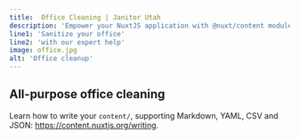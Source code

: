 ```yaml
---
title:  Office Cleaning | Janitor Utah
description: 'Empower your NuxtJS application with @nuxt/content module: write in a content/ directory and fetch your Markdown, JSON, YAML and CSV files through a MongoDB like API, acting as a Git-based Headless CMS.'
line1: 'Sanitize your office'
line2: 'with our expert help'
image: office.jpg
alt: 'Office cleanup'
---
```


##  All-purpose office cleaning

Learn how to write your `content/`, supporting Markdown, YAML, CSV and JSON: https://content.nuxtjs.org/writing.